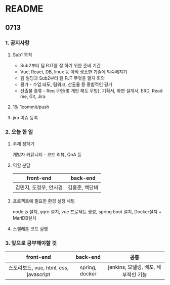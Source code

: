 # README

## 0713

### 1. 공지사항

1. Sub1 목적

   - Sub2부터 팀 PJT를 잘 하기 위한 준비 기간
   -  Vue, React, DB, linux 등 아직 생소한 기술에 익숙해지기
   - 팀 빌딩과 Sub2부터 팀 PJT 무엇을 할지 회의
   - 평가 - 수업 태도, 팀워크, 산출물 등 종합적인 평가
   - 산출물 종류 - Req 구현(몇 개만 해도 무방), 기획서, 화면 설계서, ERD, Read me, Git, Jira

   

2. 1일 1commit/push

   

3. jira 이슈 등록



### 2. 오늘 한 일

1. 주제 정하기

	개발자 커뮤니티 - 코드 리뷰, QnA 등 

2. 역할 분담

   |       front-end        |    back-end    |
   | :--------------------: | :------------: |
   | 김민지, 도정우, 안시경 | 김홍준, 백단비 |

3. 프로젝트에 필요한 환경 설정 세팅

   node.js 설치, yqrn 설치, vue 프로젝트 생성, spring boot 설치, Docker설치 + MariDB설치

4. 스켈레톤 코드 실행 

   

   

### 3. 앞으로 공부해야할 것

|               front-end                |    back-end    |                 공통                 |
| :------------------------------------: | :------------: | :----------------------------------: |
| 스토리보드, vue, html, css, javascript | spring, docker | jenkins, 모델링, 배포, 세부적인 기능 |


